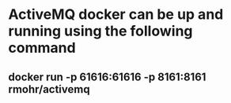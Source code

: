 # ActiveMQ docker can be up and running using the following command
## docker run -p 61616:61616 -p 8161:8161 rmohr/activemq
